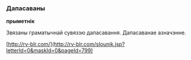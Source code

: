 ### Дапасаваны
**прыметнік**

Звязаны граматычнай сувяззю дапасавання. Дапасаванае азначэнне.

<a rel="author">[http://rv-blr.com/](http://rv-blr.com/slounik.jsp?letterId=0&maskId=0&pageId=799)</a>
